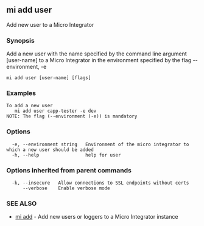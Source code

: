 ## mi add user

Add new user to a Micro Integrator

### Synopsis

Add a new user with the name specified by the command line argument [user-name] to a Micro Integrator in the environment specified by the flag --environment, -e

```
mi add user [user-name] [flags]
```

### Examples

```
To add a new user
   mi add user capp-tester -e dev
NOTE: The flag (--environment (-e)) is mandatory
```

### Options

```
  -e, --environment string   Environment of the micro integrator to which a new user should be added
  -h, --help                 help for user
```

### Options inherited from parent commands

```
  -k, --insecure   Allow connections to SSL endpoints without certs
      --verbose    Enable verbose mode
```

### SEE ALSO

* [mi add](mi_add.md)	 - Add new users or loggers to a Micro Integrator instance

